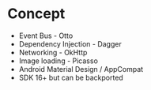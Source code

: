 # Concept

- Event Bus - Otto
- Dependency Injection - Dagger
- Networking - OkHttp
- Image loading - Picasso
- Android Material Design / AppCompat
- SDK 16+ but can be backported
